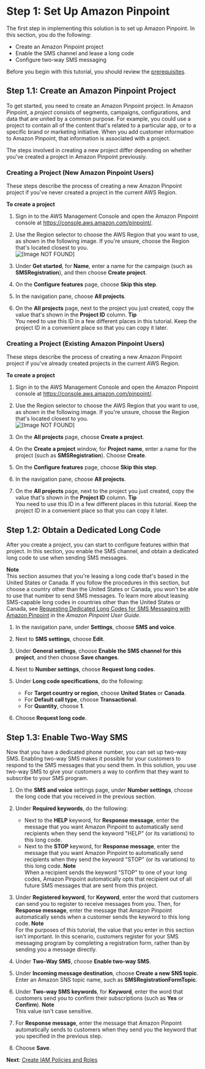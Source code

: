 # Step 1: Set Up Amazon Pinpoint<a name="tutorials-two-way-sms-part-1"></a>

The first step in implementing this solution is to set up Amazon Pinpoint\. In this section, you do the following:
+ Create an Amazon Pinpoint project
+ Enable the SMS channel and lease a long code
+ Configure two\-way SMS messaging

Before you begin with this tutorial, you should review the [prerequisites](tutorials-two-way-sms-prereqs.md)\.

## Step 1\.1: Create an Amazon Pinpoint Project<a name="tutorials-two-way-sms-part-1-create-project"></a>

To get started, you need to create an Amazon Pinpoint project\. In Amazon Pinpoint, a *project* consists of segments, campaigns, configurations, and data that are united by a common purpose\. For example, you could use a project to contain all of the content that's related to a particular app, or to a specific brand or marketing initiative\. When you add customer information to Amazon Pinpoint, that information is associated with a project\.

The steps involved in creating a new project differ depending on whether you've created a project in Amazon Pinpoint previously\.

### Creating a Project \(New Amazon Pinpoint Users\)<a name="tutorials-two-way-sms-part-1-create-project-opt-1"></a>

These steps describe the process of creating a new Amazon Pinpoint project if you've never created a project in the current AWS Region\.

**To create a project**

1. Sign in to the AWS Management Console and open the Amazon Pinpoint console at [https://console\.aws\.amazon\.com/pinpoint/](https://console.aws.amazon.com/pinpoint/)\.

1. Use the Region selector to choose the AWS Region that you want to use, as shown in the following image\. If you're unsure, choose the Region that's located closest to you\.  
![\[Image NOT FOUND\]](http://docs.aws.amazon.com/pinpoint/latest/developerguide/images/Region_Selector.png)

1. Under **Get started**, for **Name**, enter a name for the campaign \(such as **SMSRegistration**\), and then choose **Create project**\.

1. On the **Configure features** page, choose **Skip this step**\.

1. In the navigation pane, choose **All projects**\.

1. On the **All projects** page, next to the project you just created, copy the value that's shown in the **Project ID** column\.
**Tip**  
You need to use this ID in a few different places in this tutorial\. Keep the project ID in a convenient place so that you can copy it later\.

### Creating a Project \(Existing Amazon Pinpoint Users\)<a name="tutorials-two-way-sms-part-1-create-project-opt-2"></a>

These steps describe the process of creating a new Amazon Pinpoint project if you've already created projects in the current AWS Region\.

**To create a project**

1. Sign in to the AWS Management Console and open the Amazon Pinpoint console at [https://console\.aws\.amazon\.com/pinpoint/](https://console.aws.amazon.com/pinpoint/)\.

1. Use the Region selector to choose the AWS Region that you want to use, as shown in the following image\. If you're unsure, choose the Region that's located closest to you\.  
![\[Image NOT FOUND\]](http://docs.aws.amazon.com/pinpoint/latest/developerguide/images/Region_Selector.png)

1. On the **All projects** page, choose **Create a project**\.

1. On the **Create a project** window, for **Project name**, enter a name for the project \(such as **SMSRegistration**\)\. Choose **Create**\.

1. On the **Configure features** page, choose **Skip this step**\.

1. In the navigation pane, choose **All projects**\.

1. On the **All projects** page, next to the project you just created, copy the value that's shown in the **Project ID** column\.
**Tip**  
You need to use this ID in a few different places in this tutorial\. Keep the project ID in a convenient place so that you can copy it later\.

## Step 1\.2: Obtain a Dedicated Long Code<a name="tutorials-two-way-sms-part-1-set-up-channel"></a>

After you create a project, you can start to configure features within that project\. In this section, you enable the SMS channel, and obtain a dedicated long code to use when sending SMS messages\.

**Note**  
This section assumes that you're leasing a long code that's based in the United States or Canada\. If you follow the procedures in this section, but choose a country other than the United States or Canada, you won't be able to use that number to send SMS messages\. To learn more about leasing SMS\-capable long codes in countries other than the United States or Canada, see [Requesting Dedicated Long Codes for SMS Messaging with Amazon Pinpoint](https://docs.aws.amazon.com/pinpoint/latest/userguide/channels-sms-awssupport-long-code.html) in the *Amazon Pinpoint User Guide*\.

1. In the navigation pane, under **Settings**, choose **SMS and voice**\.

1. Next to **SMS settings**, choose **Edit**\.

1. Under **General settings**, choose **Enable the SMS channel for this project**, and then choose **Save changes**\.

1. Next to **Number settings**, choose **Request long codes**\.

1. Under **Long code specifications**, do the following:
   + For **Target country or region**, choose **United States** or **Canada**\.
   + For **Default call type**, choose **Transactional**\.
   + For **Quantity**, choose **1**\.

1. Choose **Request long code**\.

## Step 1\.3: Enable Two\-Way SMS<a name="tutorials-two-way-sms-part-1-enable-two-way"></a>

Now that you have a dedicated phone number, you can set up two\-way SMS\. Enabling two\-way SMS makes it possible for your customers to respond to the SMS messages that you send them\. In this solution, you use two\-way SMS to give your customers a way to confirm that they want to subscribe to your SMS program\.

1. On the **SMS and voice** settings page, under **Number settings**, choose the long code that you received in the previous section\.

1. Under **Required keywords**, do the following:
   + Next to the **HELP** keyword, for **Response message**, enter the message that you want Amazon Pinpoint to automatically send recipients when they send the keyword "HELP" \(or its variations\) to this long code\.
   + Next to the **STOP** keyword, for **Response message**, enter the message that you want Amazon Pinpoint to automatically send recipients when they send the keyword "STOP" \(or its variations\) to this long code\.
**Note**  
When a recipient sends the keyword "STOP" to one of your long codes, Amazon Pinpoint automatically opts that recipient out of all future SMS messages that are sent from this project\.

1. Under **Registered keyword**, for **Keyword**, enter the word that customers can send you to register to receive messages from you\. Then, for **Response message**, enter the message that Amazon Pinpoint automatically sends when a customer sends the keyword to this long code\.
**Note**  
For the purposes of this tutorial, the value that you enter in this section isn't important\. In this scenario, customers register for your SMS messaging program by completing a registration form, rather than by sending you a message directly\.

1. Under **Two\-Way SMS**, choose **Enable two\-way SMS**\.

1. Under **Incoming message destination**, choose **Create a new SNS topic**\. Enter an Amazon SNS topic name, such as **SMSRegistrationFormTopic**\.

1. Under **Two\-way SMS keywords**, for **Keyword**, enter the word that customers send you to confirm their subscriptions \(such as **Yes** or **Confirm**\)\.
**Note**  
This value isn't case sensitive\.

1. For **Response message**, enter the message that Amazon Pinpoint automatically sends to customers when they send you the keyword that you specified in the previous step\.

1. Choose **Save**\.

**Next**: [Create IAM Policies and Roles](tutorials-two-way-sms-part-2.md)